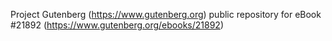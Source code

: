 Project Gutenberg (https://www.gutenberg.org) public repository for eBook #21892 (https://www.gutenberg.org/ebooks/21892)
